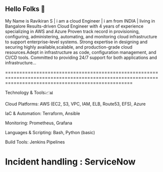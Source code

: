 ## Hello Folks 👋
My Name is Ravikiran S | i am a cloud Engineer | i am from INDIA | living in Bangalore 
Results-driven Cloud Engineer with 4 years of experience specializing in AWS and Azure Proven track record in provisioning, configuring, administering, automating, and monitoring cloud infrastructure to support enterprise-level systems. Strong expertise in designing and securing highly available,scalable, and production-grade cloud resources.Adept in infrastructure as code, configuration management, and CI/CD tools. Committed to providing 24/7 support for both applications and infrastructure...

=========================================================================================================================================================

Technology & Tools📈📊

Cloud Platforms: AWS (EC2, S3, VPC, IAM, ELB, Route53, EFS), Azure

IaC & Automation: Terraform, Ansible

Monitoring: Prometheus, Grafana

Languages & Scripting: Bash, Python (basic)

Build Tools: Jenkins Pipelines

Incident handling : ServiceNow
==========================================================================================================================================================


